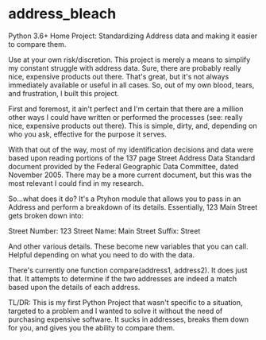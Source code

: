 # address_bleach
Python 3.6+ Home Project: Standardizing Address data and making it easier to compare them.

Use at your own risk/discretion.  This project is merely a means to simplify my constant struggle with address data.
Sure, there are probably really nice, expensive products out there.  That's great, but it's not always immediately
available or useful in all cases.  So, out of my own blood, tears, and frustration, I built this project.

First and foremost, it ain't perfect and I'm certain that there are a million other ways I could have written or performed
the processes (see: really nice, expensive products out there).  This is simple, dirty, and, depending on who you ask,
effective for the purpose it serves.

With that out of the way, most of my identification decisions and data were based upon reading portions of the 137 page
Street Address Data Standard document provided by the Federal Geographic Data Committee, dated November 2005.  There may
be a more current document, but this was the most relevant I could find in my research.

So...what does it do?  It's a Ptyhon module that allows you to pass in an Address and perform a breakdown of its details.
Essentially, 123 Main Street gets broken down into:

Street Number: 123
Street Name: Main
Street Suffix: Street

And other various details.  These become new variables that you can call. Helpful depending on what you need to do with
the data.

There's currently one function compare(address1, address2).  It does just that.  It attempts to determine if the two addresses
are indeed a match based upon the details of each address.

TL/DR: This is my first Python Project that wasn't specific to a situation, targeted to a problem and I wanted
to solve it without the need of purchasing expensive software.  It sucks in addresses, breaks them down for you, and gives
you the ability to compare them.
